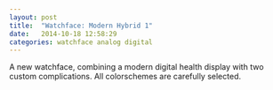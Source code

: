 ```yaml
---
layout: post
title:  "Watchface: Modern Hybrid 1"
date:   2014-10-18 12:58:29
categories: watchface analog digital
---
```

A new watchface, combining a modern digital health display with two custom complications. All colorschemes are carefully selected.

